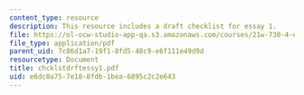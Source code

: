```yaml
---
content_type: resource
description: This resource includes a draft checklist for essay 1.
file: https://ol-ocw-studio-app-qa.s3.amazonaws.com/courses/21w-730-4-expository-writing-analyzing-mass-media-spring-2001/e6dc8a757e188fdb1bea6895c2c2e643_chcklstdrftessy1.pdf
file_type: application/pdf
parent_uid: 7c86d1a7-19f1-8fd5-48c9-e6f111e49d9d
resourcetype: Document
title: chcklstdrftessy1.pdf
uid: e6dc8a75-7e18-8fdb-1bea-6895c2c2e643
---
```

